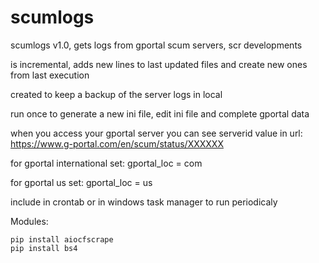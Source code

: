 # scumlogs
scumlogs v1.0, gets logs from gportal scum servers, scr developments

is incremental, adds new lines to last updated files and create new ones from last execution

created to keep a backup of the server logs in local

run once to generate a new ini file, edit ini file and complete gportal data

when you access your gportal server you can see serverid value in url: https://www.g-portal.com/en/scum/status/XXXXXX

for gportal international set:
	gportal_loc = com
	
for gportal us set:
	gportal_loc = us

include in crontab or in windows task manager to run periodicaly


Modules:

	pip install aiocfscrape
	pip install bs4


